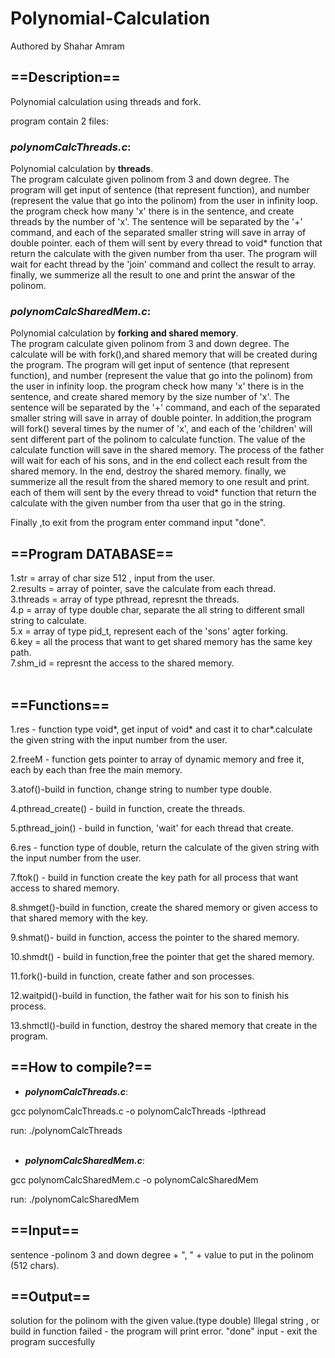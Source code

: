 # Polynomial-Calculation
Authored by Shahar Amram


## ==Description==

Polynomial calculation using threads and fork.

program contain 2 files:

### ***polynomCalcThreads.c***:<br>
Polynomial calculation by **threads**.<br>
The program calculate given polinom from 3 and down degree.
The program will get input of sentence (that represent function), and number (represent the value that go into the polinom) from the user in infinity loop.
the program check how many 'x' there is in the sentence, and create threads by the number of 'x'.
The sentence will be separated by the '+' command, and each of the separated smaller string will save in array of double pointer.
each of them will sent by every thread to void* function that return the calculate with the given number from tha user.
The program will wait for eacht thread by the 'join' command and collect the result to array.
finally, we summerize all the result to one and print the answar of the polinom.

### ***polynomCalcSharedMem.c***:<br>
Polynomial calculation by **forking and shared memory**.<br>
The program calculate given polinom from 3 and down degree.
The calculate will be with fork(),and shared memory that will be created during the program.
The program will get input of sentence (that represent function), and number (represent the value that go into the polinom) from the user in infinity loop.
the program check how many 'x' there is in the sentence, and create shared memory by the size number of 'x'.
The sentence will be separated by the '+' command, and each of the separated smaller string will save in array of double pointer.
In addition,the program will fork() several times by the numer of 'x', and each of the 'children' will sent different part of the polinom to calculate function.
The value of the calculate function will save in the shared memory.
The process of the father will wait for each of his sons, and in the end collect each result from the shared memory.
In the end, destroy the shared memory.
finally, we summerize all the result from the shared memory to one result and print.
each of them will sent by the every thread to void* function that return the calculate with the given number from tha user that go in the string.


Finally ,to exit from the program enter command input "done".<br>

## ==Program DATABASE==<br>
1.str = array of char size 512 , input from the user.<br>
2.results = array of pointer, save the calculate from each thread.<br>
3.threads = array of type pthread, represnt the threads.<br>
4.p = array of type double char, separate the all string to different small string to calculate.<br>
5.x = array of type pid_t, represent each of the 'sons' agter forking.<br>
6.key = all the process that want to get shared memory has the same key path.<br>
7.shm_id = represnt the access to the shared memory.<br>
<br>
## ==Functions==<br>
1.res - function type void*, get input of void* and cast it to char*.calculate the given string with the input number from the user.

2.freeM - function gets pointer to array of dynamic memory and free it, each by each than free the main memory.

3.atof()-build in function, change string to number type double.

4.pthread_create() - build in function, create the threads.

5.pthread_join() - build in function, 'wait' for each thread that create.

6.res - function type of double, return the calculate of the given string with the input number from the user.

7.ftok() - build in function create the key path for all process that want access to shared memory.

8.shmget()-build in function, create the shared memory or given access to that shared memory with the key.

9.shmat()- build in function, access the pointer to the shared memory.

10.shmdt() - build in function,free the pointer that get the shared memory.

11.fork()-build in function, create father and son processes.

12.waitpid()-build in function, the father wait for his son to finish his process.

13.shmctl()-build in function, destroy the shared memory that create in the program.




## ==How to compile?==
* ***polynomCalcThreads.c***:

gcc polynomCalcThreads.c -o polynomCalcThreads -lpthread
    
run: ./polynomCalcThreads<br><br>
     
* ***polynomCalcSharedMem.c***:

gcc polynomCalcSharedMem.c -o polynomCalcSharedMem 

run: ./polynomCalcSharedMem

## ==Input==

sentence -polinom 3 and down degree + ", " + value to put in the polinom (512 chars).

## ==Output==

solution for the polinom with the given value.(type double)
Illegal string , or build in function failed - the program will print error.
"done" input - exit the program succesfully

